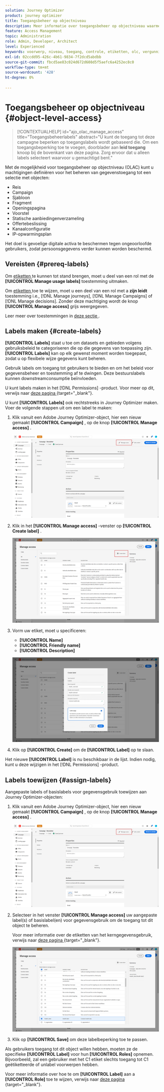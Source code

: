 ```yaml
---
solution: Journey Optimizer
product: journey optimizer
title: Toegangsbeheer op objectniveau
description: Meer informatie over toegangsbeheer op objectniveau waarmee u machtigingen kunt definiëren voor het beheren van gegevenstoegang tot een selectie objecten
feature: Access Management
topic: Administration
role: Admin, Developer, Architect
level: Experienced
keywords: voorwerp, niveau, toegang, controle, etiketten, olc, vergunning
exl-id: 02ccdd95-426c-4b61-9834-7f2dcd5abdbb
source-git-commit: fbcd5ae83c024d672d608d5f5aefc6a4252ec8c0
workflow-type: tm+mt
source-wordcount: '428'
ht-degree: 0%

---
```


# Toegangsbeheer op objectniveau {#object-level-access}

>[!CONTEXTUALHELP]
>id="ajo_olac_manage_access"
>title="Toegangsbeheerlabels"
>abstract="U kunt de toegang tot deze campagne beperken op toegangslabels wordt gebaseerd die. Om een toegangsbeperking toe te voegen, doorblader aan **leid toegang** knoop bij de bovenkant van deze pagina. Zorg ervoor dat u alleen labels selecteert waarvoor u gemachtigd bent."

Met de mogelijkheid voor toegangsbeheer op objectniveau (OLAC) kunt u machtigingen definiëren voor het beheren van gegevenstoegang tot een selectie met objecten:

* Reis
* Campaign
* Sjabloon
* Fragment
* Openingspagina
* Voorstel
* Statische aanbiedingenverzameling
* Offertebeslissing
* Kanaalconfiguratie
* IP-opwarmingsplan

Het doel is gevoelige digitale activa te beschermen tegen ongeoorloofde gebruikers, zodat persoonsgegevens verder kunnen worden beschermd.

## Vereisten {#prereq-labels}

Om [ etiketten ](#create-labels) te kunnen tot stand brengen, moet u deel van een rol met de **[!UICONTROL Manage usage labels]** toestemming uitmaken.

Om [ etiketten ](#assign-labels) toe te wijzen, moet u een deel van een rol met a **zijn leidt** toestemming i.e., [!DNL Manage journeys], [!DNL Manage Campaigns] of [!DNL Manage decisions]. Zonder deze machtiging wordt de knop **[!UICONTROL Manage access]** grijs weergegeven.

Leer meer over toestemmingen in [ deze sectie ](../administration/permissions.md).

## Labels maken {#create-labels}

**[!UICONTROL Labels]** staat u toe om datasets en gebieden volgens gebruiksbeleid te categoriseren die op die gegevens van toepassing zijn. **[!UICONTROL Labels]** kan op elk gewenst moment worden toegepast, zodat u op flexibele wijze gegevens kunt beheren.

Gebruik labels om toegang tot gebruikers te bieden en om het beleid voor gegevensbeheer en toestemming af te dwingen. Deze bestuurslabels kunnen downstreamconsumptie beïnvloeden.

U kunt labels maken in het [!DNL Permissions] -product. Voor meer op dit, verwijs naar [ deze pagina ](https://experienceleague.adobe.com/docs/experience-platform/access-control/abac/permissions-ui/labels.html) {target="_blank"}.

U kunt **[!UICONTROL Labels]** ook rechtstreeks in Journey Optimizer maken. Voer de volgende stappen uit om een label te maken:

1. Klik vanuit een Adobe Journey Optimizer-object, hier een nieuw gemaakt **[!UICONTROL Campaign]** , op de knop **[!UICONTROL Manage access]** .

   ![](assets/olac_1.png)

1. Klik in het **[!UICONTROL Manage access]** -venster op **[!UICONTROL Create label]** .

   ![](assets/olac_2.png)

1. Vorm uw etiket, moet u specificeren:
   * **[!UICONTROL Name]**
   * **[!UICONTROL Friendly name]**
   * **[!UICONTROL Description]**

   ![](assets/olac_3.png)

1. Klik op **[!UICONTROL Create]** om de **[!UICONTROL Label]** op te slaan.

Het nieuwe **[!UICONTROL Label]** is nu beschikbaar in de lijst. Indien nodig, kunt u deze wijzigen in het [!DNL Permissions] -product.

## Labels toewijzen {#assign-labels}

Aangepaste labels of basislabels voor gegevensgebruik toewijzen aan Journey Optimizer-objecten:

1. Klik vanuit een Adobe Journey Optimizer-object, hier een nieuw gemaakt **[!UICONTROL Campaign]** , op de knop **[!UICONTROL Manage access]** .

   ![](assets/olac_1.png)

1. Selecteer in het venster **[!UICONTROL Manage access]** uw aangepaste label(s) of basislabel(en) voor gegevensgebruik om de toegang tot dit object te beheren.

   Voor meer informatie over de etiketten van het kerngegevensgebruik, verwijs naar [ deze pagina ](https://experienceleague.adobe.com/docs/experience-platform/data-governance/labels/reference.html) {target="_blank"}.

   ![](assets/olac_4.png)

1. Klik op **[!UICONTROL Save]** om deze labelbeperking toe te passen.

Als gebruikers toegang tot dit object willen hebben, moeten ze de specifieke **[!UICONTROL Label]** voor hun **[!UICONTROL Roles]** opnemen.
Bijvoorbeeld, zal een gebruiker met het C1 etiket slechts toegang tot C1 geëtiketteerde of unlabel voorwerpen hebben.

Voor meer informatie over hoe te om **[!UICONTROL Label]** aan a **[!UICONTROL Role]** toe te wijzen, verwijs naar [ deze pagina ](https://experienceleague.adobe.com/docs/experience-platform/access-control/abac/permissions-ui/permissions.html#manage-labels-for-a-role) {target="_blank"}.